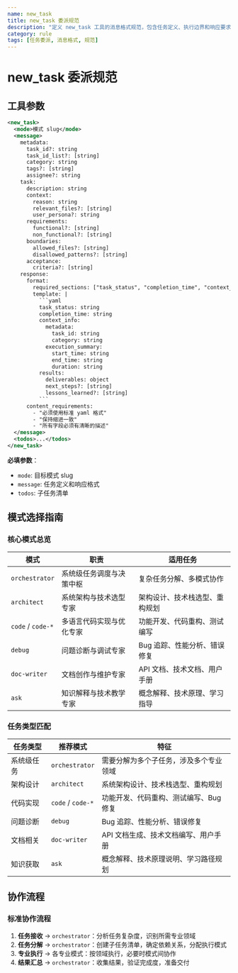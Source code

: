 ```yaml
---
name: new_task
title: new_task 委派规范
description: "定义 new_task 工具的消息格式规范，包含任务定义、执行边界和响应要求"
category: rule
tags: [任务委派, 消息格式, 规范]
---
```


# new_task 委派规范

## 工具参数

````xml
<new_task>
  <mode>模式 slug</mode>
  <message>
    metadata:
      task_id?: string
      task_id_list?: [string]
      category: string
      tags?: [string]
      assignee?: string
    task:
      description: string
      context:
        reason: string
        relevant_files?: [string]
        user_persona?: string
      requirements:
        functional?: [string]
        non_functional?: [string]
      boundaries:
        allowed_files?: [string]
        disallowed_patterns?: [string]
      acceptance:
        criteria?: [string]
    response:
      format:
        required_sections: ["task_status", "completion_time", "context_info"]
        template: |
          ```yaml
          task_status: string
          completion_time: string
          context_info:
            metadata:
              task_id: string
              category: string
            execution_summary:
              start_time: string
              end_time: string
              duration: string
          results:
            deliverables: object
            next_steps?: [string]
            lessons_learned?: [string]
          ```
      content_requirements:
        - "必须使用标准 yaml 格式"
        - "保持缩进一致"
        - "所有字段必须有清晰的描述"
  </message>
  <todos>...</todos>
</new_task>
````

**必填参数**：

- `mode`: 目标模式 slug
- `message`: 任务定义和响应格式
- `todos`: 子任务清单

## 模式选择指南

### 核心模式总览

| 模式              | 职责                     | 适用任务                       |
| ----------------- | ------------------------ | ------------------------------ |
| `orchestrator`    | 系统级任务调度与决策中枢 | 复杂任务分解、多模式协作       |
| `architect`       | 系统架构与技术选型专家   | 架构设计、技术栈选型、重构规划 |
| `code` / `code-*` | 多语言代码实现与优化专家 | 功能开发、代码重构、测试编写   |
| `debug`           | 问题诊断与调试专家       | Bug 追踪、性能分析、错误修复   |
| `doc-writer`      | 文档创作与维护专家       | API 文档、技术文档、用户手册   |
| `ask`             | 知识解释与技术教学专家   | 概念解释、技术原理、学习指导   |

### 任务类型匹配

| 任务类型   | 推荐模式          | 特征                                   |
| ---------- | ----------------- | -------------------------------------- |
| 系统级任务 | `orchestrator`    | 需要分解为多个子任务，涉及多个专业领域 |
| 架构设计   | `architect`       | 系统架构设计、技术栈选型、重构规划     |
| 代码实现   | `code` / `code-*` | 功能开发、代码重构、测试编写、Bug 修复 |
| 问题诊断   | `debug`           | Bug 追踪、性能分析、错误修复           |
| 文档相关   | `doc-writer`      | API 文档生成、技术文档编写、用户手册   |
| 知识获取   | `ask`             | 概念解释、技术原理说明、学习路径规划   |

## 协作流程

### 标准协作流程

1. **任务接收** → `orchestrator`：分析任务复杂度，识别所需专业领域
2. **任务分解** → `orchestrator`：创建子任务清单，确定依赖关系，分配执行模式
3. **专业执行** → 各专业模式：按领域执行，必要时模式间协作
4. **结果汇总** → `orchestrator`：收集结果，验证完成度，准备交付
